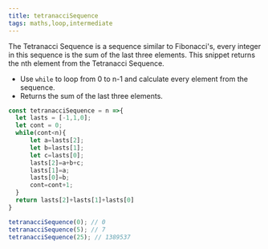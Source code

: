 ```yaml
---
title: tetranacciSequence
tags: maths,loop,intermediate
---
```


The Tetranacci Sequence is a sequence similar to Fibonacci's, every integer in this sequence is the sum of the last three elements. This snippet returns the nth element from the Tetranacci Sequence.

- Use `while` to loop from 0 to n-1 and calculate every element from the sequence.
- Returns the sum of the last three elements.

```js
const tetranacciSequence = n =>{
  let lasts = [-1,1,0];
  let cont = 0;
  while(cont<n){
      let a=lasts[2];
      let b=lasts[1];
      let c=lasts[0];
      lasts[2]=a+b+c;
      lasts[1]=a;
      lasts[0]=b;
      cont=cont+1;
  }
  return lasts[2]+lasts[1]+lasts[0]
}
```

```js
tetranacciSequence(0); // 0
tetranacciSequence(5); // 7
tetranacciSequence(25); // 1389537
```

